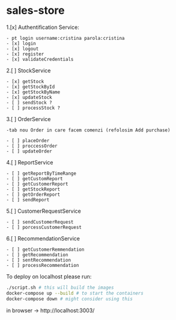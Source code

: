 # sales-store
1.[x] Authentification Service:

    - pt login username:cristina parola:cristina
    - [x] login 
    - [x] logout 
    - [x] register 
    - [x] validateCredentials 
    
2.[ ] StockService
    
    - [x] getStock  
    - [x] getStockById 
    - [x] getStockByName 
    - [x] updateStock 
    - [ ] sendStock ?
    - [ ] processStock ?
    
3.[ ] OrderService

    -tab nou Order in care facem comenzi (refolosim Add purchase)

    - [ ] placeOrder
    - [ ] proccessOrder
    - [ ] updateOrder
    
4.[ ] ReportService
    
    - [ ] getReportByTimeRange
    - [ ] getCustomReport
    - [ ] getCustomerReport
    - [ ] getStockReport
    - [ ] getOrderReport
    - [ ] sendReport
    
5.[ ] CustomerRequestService
    
    - [ ] sendCustomerRequest
    - [ ] porcessCustomerRequest
    
6.[ ] RecommendationService

    - [ ] getCustomerRemmendation
    - [ ] getRecommendation
    - [ ] sentRecommendation
    - [ ] processRecommendation

To deploy on localhost please run:

```bash
./script.sh # this will build the images
docker-compose up --build # to start the containers
docker-compose down # might consider using this
```

in browser -> http://localhost:3003/